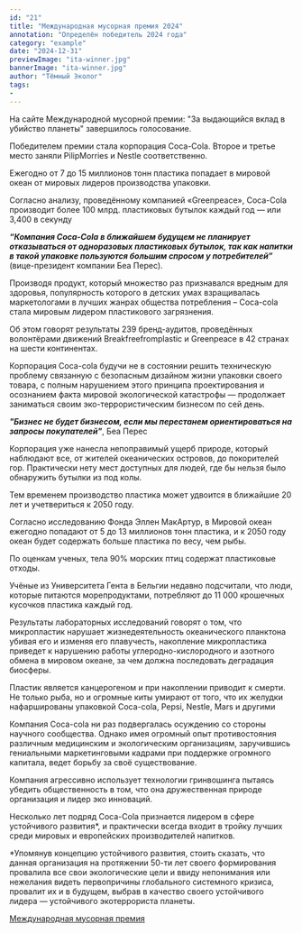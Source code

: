 ```yaml
---
id: "21"
title: "Международная мусорная премия 2024"
annotation: "Определён победитель 2024 года"
category: "example"
date: "2024-12-31"
previewImage: "ita-winner.jpg"
bannerImage: "ita-winner.jpg"
author: "Тёмный Эколог"
tags:
-
---
```

На сайте Международной мусорной премии: "За выдающийся вклад в убийство планеты" завершилось голосование.

Победителем премии стала корпорация Coca-Cola. Второе и третье место заняли PilipMorries и Nestle соответственно.

Ежегодно от 7 до 15 миллионов тонн пластика попадает в мировой океан от мировых лидеров производства упаковки.

Согласно анализу, проведённому компанией «Greenpeace», Coca-Cola производит более 100 млрд. пластиковых бутылок каждый год — или 3,400 в секунду

__*“Компания Сoca-Cola в ближайшем будущем не планирует отказываться от одноразовых пластиковых бутылок, так как напитки в такой упаковке пользуются большим спросом у потребителей”*__ (вице-президент компании Беа Перес).

Производя продукт, который множество раз признавался вредным для здоровья, популярность которого в детских умах взращивалась маркетологами в лучших жанрах общества потребления –  Coca-cola стала  мировым лидером пластикового загрязнения.

Об этом говорят результаты 239 бренд-аудитов, проведённых волонтёрами движений Breakfreefromplastic и Greenpeace в 42 странах на шести континентах.

Корпорация Coca-cola будучи не в состоянии решить техническую проблему связанную с безопасным дизайном жизни упаковки своего товара, с полным нарушением этого принципа проектирования и  осознанием факта мировой экологической катастрофы — продолжает заниматься своим эко-террористическим бизнесом по сей день.

__*"Бизнес не будет бизнесом, если мы перестанем ориентироваться на запросы покупателей"*__, Беа Перес

Корпорация уже нанесла непоправимый ущерб природе, который наблюдают все, от жителей океанических островов, до покорителей гор. Практически нету мест доступных для людей, где бы нельзя было обнаружить бутылки из под колы.

Тем временем производство пластика может удвоится в ближайшие 20 лет и учетвериться к 2050 году.

Согласно исследованию Фонда Эллен МакАртур, в Мировой океан ежегодно попадают от 5 до 13 миллионов тонн пластика, и к 2050 году океан будет содержать больше пластика по весу, чем рыбы.

По оценкам ученых, тела 90% морских птиц содержат пластиковые отходы.

Учёные из Университета Гента в Бельгии недавно подсчитали, что люди, которые питаются морепродуктами, потребляют до 11 000 крошечных кусочков пластика каждый год.

Результаты лабораторных исследований говорят о том, что микропластик нарушает жизнедеятельность океанического планктона убивая его и изменяя его плавучесть, накопление микропластика приведет к нарушению работы углеродно-кислородного и азотного обмена в мировом океане, за чем должна последовать деградация биосферы.

Пластик является канцерогеном и при накоплении приводит к смерти. Не только рыба, но и огромные киты умирают от того, что их желудки нафаршированы упаковкой Coca-cola, Pepsi, Nestle, Mars и другими

Компания Coca-cola ни раз подвергалась осуждению со стороны научного сообщества. Однако имея огромный опыт противостояния различным медицинским и экологическим организациям, заручившись гениальными маркетинговыми кадрами при поддержке огромного капитала, ведет борьбу за своё существование.

Компания агрессивно использует технологии гринвошинга пытаясь убедить общественность в том, что она дружественная природе организация и лидер эко инноваций.

Несколько лет подряд Coca-Cola признается лидером в сфере устойчивого  развития*, и практически всегда входит в тройку лучших среди мировых и европейских производителей напитков.

*Упомянув концепцию устойчивого развития, стоить сказать, что данная организация на протяжении 50-ти лет своего формирования провалила все свои экологические цели и ввиду непонимания или нежелания видеть первопричины глобального системного кризиса, провалит их и в будущем, выбрав в качество своего устойчивого лидера — устойчивого экотеррориста планеты.


[Международная мусорная премия](https://internationaltrashaward.org/ru)